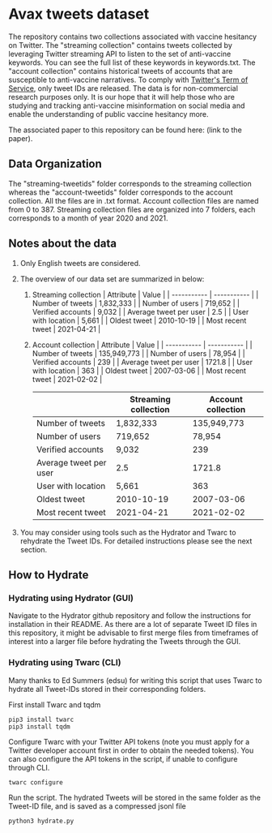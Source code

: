 # Avax tweets dataset
The repository contains two collections associated with vaccine hesitancy on Twitter. The "streaming collection" contains tweets collected by leveraging Twitter streaming API to listen to the set of anti-vaccine keywords. You can see the full list of these keywords in keywords.txt. The "account collection" contains historical tweets of accounts that are susceptible to anti-vaccine narratives. To comply with [Twitter's Term of Service](https://twitter.com/en/tos), only tweet IDs are released. The data is for non-commercial research purposes only. It is our hope that it will help those who are studying and tracking anti-vaccine misinformation on social media and enable the understanding of public vaccine hesitancy more.

The associated paper to this repository can be found here: (link to the paper).

## Data Organization
The "streaming-tweetids" folder corresponds to the streaming collection whereas the "account-tweetids" folder corresponds to the account collection. All the files are in .txt format. Account collection files are named from 0 to 387. Streaming collection files are organized into 7 folders, each corresponds to a month of year 2020 and 2021.

## Notes about the data
1. Only English tweets are considered.
2. The overview of our data set are summarized in below:
   1. Streaming collection
        | Attribute      | Value |
        | ----------- | ----------- |
        | Number of tweets      | 1,832,333 |
        | Number of users   | 719,652 |
        | Verified accounts      | 9,032 |
        | Average tweet per user   | 2.5 |
        | User with location      | 5,661 |
        | Oldest tweet   | 2010-10-19 |
        | Most recent tweet   | 2021-04-21 |
    1. Account collection
        | Attribute      | Value |
        | ----------- | ----------- |
        | Number of tweets      | 135,949,773 |
        | Number of users   | 78,954 |
        | Verified accounts      | 239 |
        | Average tweet per user   | 1721.8 |
        | User with location      | 363 |
        | Oldest tweet   | 2007-03-06 |
        | Most recent tweet   | 2021-02-02 |
        
        |             | Streaming collection | Account collection |
        | ----------- | ----------- | ----------- |
        | Number of tweets      | 1,832,333 | 135,949,773 |
        | Number of users   | 719,652 | 78,954 |
        | Verified accounts      | 9,032 | 239 |
        | Average tweet per user   | 2.5 | 1721.8 |
        | User with location      | 5,661 | 363 |
        | Oldest tweet   | 2010-10-19 | 2007-03-06 |
        | Most recent tweet   | 2021-04-21 | 2021-02-02 |
        
3. You may consider using tools such as the Hydrator and Twarc to rehydrate the Tweet IDs. For detailed instructions please see the next section.

## How to Hydrate
### Hydrating using Hydrator (GUI)
Navigate to the Hydrator github repository and follow the instructions for installation in their README. As there are a lot of separate Tweet ID files in this repository, it might be advisable to first merge files from timeframes of interest into a larger file before hydrating the Tweets through the GUI.

### Hydrating using Twarc (CLI)
Many thanks to Ed Summers (edsu) for writing this script that uses Twarc to hydrate all Tweet-IDs stored in their corresponding folders.

First install Twarc and tqdm
```
pip3 install twarc
pip3 install tqdm
```

Configure Twarc with your Twitter API tokens (note you must apply for a Twitter developer account first in order to obtain the needed tokens). You can also configure the API tokens in the script, if unable to configure through CLI.
```
twarc configure
```
Run the script. The hydrated Tweets will be stored in the same folder as the Tweet-ID file, and is saved as a compressed jsonl file
```
python3 hydrate.py
```
